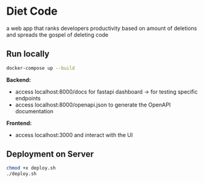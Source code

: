 # Diet Code

a web app that ranks developers productivity based on amount of deletions and spreads the gospel of deleting code

## Run locally

```sh
docker-compose up --build
```

**Backend:**

- access localhost:8000/docs for fastapi dashboard -> for testing specific endpoints
- access localhost:8000/openapi.json to generate the OpenAPI documentation

**Frontend:**

- access localhost:3000 and interact with the UI

## Deployment on Server

```sh
chmod +x deploy.sh
./deploy.sh
```
